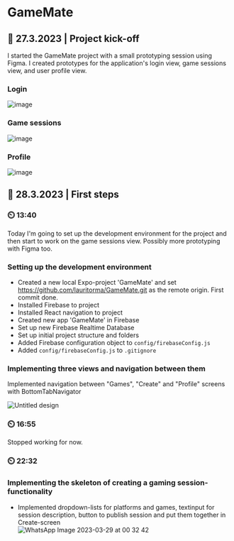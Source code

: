 # GameMate

## :date: 27.3.2023 | Project kick-off

I started the GameMate project with a small prototyping session using Figma. I created prototypes for the application's login view, game sessions view, and user profile view.
  
### Login   
![image](https://user-images.githubusercontent.com/90974678/228212631-75fd22a6-8e3c-49da-b4bb-e3b9e8e57af0.png)  
  
### Game sessions    
![image](https://user-images.githubusercontent.com/90974678/228212706-429abb0d-ce2f-4564-9f4a-42013833efd2.png)  
  
### Profile    
![image](https://user-images.githubusercontent.com/90974678/228212749-f3e86b07-f770-46e4-a330-45dd86e502ba.png)  
  
## :date: 28.3.2023 | First steps

### :timer_clock: 13:40  

Today I'm going to set up the development environment for the project and then start to work on the game sessions view. Possibly more prototyping with Figma too.
  
### Setting up the development environment  
  
* Created a new local Expo-project 'GameMate' and set https://github.com/lauritorma/GameMate.git as the remote origin. First commit done.  
* Installed Firebase to project 
* Installed React navigation to project  
* Created new app 'GameMate' in Firebase  
* Set up new Firebase Realtime Database
* Set up initial project structure and folders
* Added Firebase configuration object to ```config/firebaseConfig.js```  
* Added ```config/firebaseConfig.js``` to ```.gitignore```  


### Implementing three views and navigation between them  
  
Implemented navigation between "Games", "Create" and "Profile" screens with BottomTabNavigator  
  
![Untitled design](https://user-images.githubusercontent.com/90974678/228248770-d159f8f9-b173-4e5c-b585-4acd29558763.png)


### :timer_clock: 16:55  
  
Stopped working for now.

### :timer_clock: 22:32  

### Implementing the skeleton of creating a gaming session-functionality
  
* Implemented dropdown-lists for platforms and games, textinput for session description, button to publish session and put them together in Create-screen  
  ![WhatsApp Image 2023-03-29 at 00 32 42](https://user-images.githubusercontent.com/90974678/228371717-49544cae-a7e3-41cc-ac20-3d508cd6639d.jpeg)

